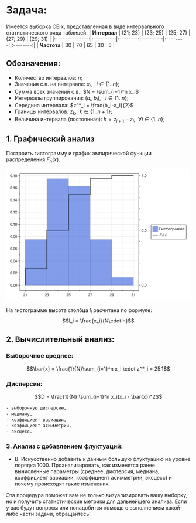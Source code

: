 # Задача:
Имеется выборка СВ x, представленная в виде интервального статистического ряда таблицей.
| **Интервал**   | (21; 23)  | (23; 25) | (25; 27) | (27; 29) | (29; 31) |
|:--------------:|:---------:|:--------:|:--------:|:--------:|:--------:|
|  **Частота**   |     30    |     70   |    65    |    30    |    5     |

## Обозначения:
* Количество интервалов: $n$;
* Значения с.в. на интервале: $x_i, \ \ \ i \in \{1..n\}$;
* Сумма всех значений с.в.: $N = \sum_{i=1}^n x_i$
* Интервалы группирования: $(a_i, b_i),\ \ \ i \in \{1..n\}$;
* Середина интервала: $z^*_i = \frac{b_i-a_i}{2}$
* Границы интервалов: $z_k,\ \ k \in \{1..n+1\}$;
* Величина интервала (постоянная): $h = z_{i+1} - z_i,\ \ \forall i \in \{1..n\}$;

## 1. Графический анализ
   Построить гистограмму и график эмпирической функции распределения $F_n(x)$.

   ![Гистограмма и график Fn(x)](pic1.png "Гистограмма и график Fn(x)")

На гистограмме высота столбца $l_i$ расчитана по формуле:
$$l_i = \frac{x_i}{N\cdot h}$$

## 2. Вычислительный анализ:
### Выборочное среднее:
$$\bar{x} = \frac{1}{N}\sum_{i=1}^n x_i \cdot z^*_i = 25.1$$

### Дисперсия:
$$D = \frac{1}{N} \sum_{i=1}^n x_i(x_i - \bar{x})^2$$


    - выборочную дисперсию,
    - медиану,
    - коэффициент вариации,
    - коэффициент асимметрии,
    - эксцесс.

### 3. Анализ с добавлением флуктуаций:
   - В. Искусственно добавить к данным большую флуктуацию на уровне порядка 1000. Проанализировать, как изменятся ранее вычисленные параметры (среднее, дисперсия, медиана, коэффициент вариации, коэффициент асимметрии, эксцесс) и почему происходят такие изменения.


Эта процедура поможет вам не только визуализировать вашу выборку, но и получить статистические метрики для дальнейшего анализа. Если у вас будут вопросы или понадобится помощь с выполнением какой-либо части задачи, обращайтесь!

